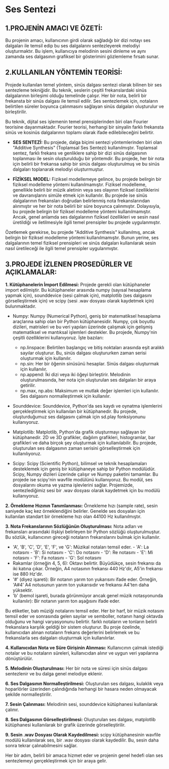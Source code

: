 # Ses Sentezi
## 1.PROJENİN AMACI VE ÖZETİ:
 Bu projenin amacı, kullanıcının girdi olarak sağladığı bir dizi notayı ses dalgaları ile temsil edip bu ses dalgalarını sentezleyerek melodiyi oluşturmaktır. Bu işlem, kullanıcıya melodinin sesini dinleme ve aynı zamanda ses dalgasının grafiksel bir gösterimini gözlemleme fırsatı sunar.
 
## 2.KULLANILAN YÖNTEMİN TEORİSİ:
 Projede kullanılan temel yöntem, sinüs dalgası sentezi olarak bilinen bir ses sentezleme tekniğidir. Bu teknik, seslerin çeşitli frekanslardaki sinüs dalgalarının birleşimi olduğu temelinde çalışır. Her bir nota, belirli bir frekansta bir sinüs dalgası ile temsil edilir. Ses sentezlemek için, notaların belirtilen süreler boyunca çalınmasını sağlayan sinüs dalgaları oluşturulur ve birleştirilir.

 Bu teknik, dijital ses işlemenin temel prensiplerinden biri olan Fourier teorisine dayanmaktadır. Fourier teorisi, herhangi bir sinyalin farklı frekansta sinüs ve kosinüs dalgalarının toplamı olarak ifade edilebileceğini belirtir.

 - **SES SENTEZİ:**
 Bu projede, dalga biçimi sentezi yöntemlerinden biri olan "Additive Synthesis" (Toplamsal Ses Sentezi) kullanılmıştır. Toplamsal sentez, farklı frekans ve genliklere sahip bir dizi sinüs dalgasının toplanması ile sesin oluşturulduğu bir yöntemdir. Bu projede, her bir nota için belirli bir frekansa sahip bir sinüs dalgası oluşturulmuş ve bu sinüs dalgaları toplanarak melodiyi oluşturmuştur.
 
 - **FİZİKSEL MODEL:**
 Fiziksel modellemeye gelince, bu projede belirgin bir fiziksel modelleme yöntemi kullanılmamıştır. Fiziksel modelleme, genellikle belirli bir müzik aletinin veya ses olayının fiziksel özelliklerini ve davranışlarını simüle etmek için kullanılır. Bu projede ise sinüs dalgalarının frekansları doğrudan belirlenmiş nota frekanslarından alınmıştır ve her bir nota belirli bir süre boyunca çalınmıştır. Dolayısıyla, bu projede belirgin bir fiziksel modelleme yöntemi kullanılmamıştır. Ancak, genel anlamda ses dalgalarının fiziksel özellikleri ve sesin nasıl üretildiği ve iletilmesiyle ilgili temel prensipler bu projede uygulanmıştır.
 
 Özetlemek gerekirse, bu projede "Additive Synthesis" kullanılmış, ancak belirgin bir fiziksel modelleme yöntemi kullanılmamıştır. Bunun yerine, ses dalgalarının temel fiziksel prensipleri ve sinüs dalgaları kullanılarak sesin nasıl üretileceği ile ilgili temel prensipler uygulanmıştır.

 ## 3.PROJEDE İZLENEN PROSEDÜRLER VE AÇIKLAMALAR:
  **1. Kütüphanelerin İmport Edilmesi:** Projede gerekli olan kütüphaneler import edilmiştir. Bu kütüphaneler arasında numpy (sayısal hesaplama yapmak için), sounddevice (sesi çalmak için), matplotlib (ses dalgasını görselleştirmek için) ve scipy (sesi .wav dosyası olarak kaydetmek için) bulunmaktadır.
 
  * Numpy:
  Numpy (Numerical Python), geniş bir matematiksel hesaplama araçlarına sahip olan bir Python kütüphanesidir. Numpy, çok boyutlu dizileri, matrisleri ve bu veri yapıları üzerinde çalışmak için gelişmiş matematiksel ve mantıksal işlemleri destekler. Bu projede, Numpy'nin çeşitli özelliklerini kullanıyoruz. İşte bazıları:
    - np.linspace: Belirtilen başlangıç ve bitiş noktaları arasında eşit aralıklı sayılar oluşturur. Bu, sinüs dalgası oluştururken zaman serisi oluşturmak için kullanılır.
    - np.sin: Her bir öğenin sinüsünü hesaplar. Sinüs dalgası oluşturmak için kullanılır.
    - np.append: İki dizi veya iki öğeyi birleştirir. Melodinin oluşturulmasında, her nota
  için oluşturulan ses dalgaları bir araya getirilir.
    - np.max, np.abs: Maksimum ve mutlak değer işlemleri için kullanılır. Ses dalgasını
  normalleştirmek için kullanılır.
 
  * Sounddevice:
  Sounddevice, Python'da ses kaydı ve oynatma işlemlerini gerçekleştirmek için kullanılan bir kütüphanedir. Bu projede, oluşturduğumuz ses dalgasını çalmak için sd.play fonksiyonunu kullanıyoruz.
 
  * Matplotlib:
  Matplotlib, Python'da grafik oluşturmayı sağlayan bir kütüphanedir. 2D ve 3D grafikler, dağılım grafikleri, histogramlar, bar grafikleri ve daha birçok şey oluşturmak için kullanılabilir. Bu projede, oluşturulan ses dalgasının zaman serisini görselleştirmek için kullanılıyoruz.
 
  * Scipy:
  Scipy (Scientific Python), bilimsel ve teknik hesaplamaları desteklemek için geniş bir kütüphaneye sahip bir Python modülüdür. Scipy, Numpy dizileri üzerinde çalışır ve Numpy paketini tamamlar. Bu projede ise scipy'nin wavfile modülünü kullanıyoruz. Bu modül, ses dosyalarını okuma ve yazma işlevlerini sağlar. Projemizde, sentezlediğimiz sesi bir .wav dosyası olarak kaydetmek için bu modülü kullanıyoruz.
 
  **2. Örnekleme Hızının Tanımlanması:** Örnekleme hızı (sample rate), sesin saniyede kaç kez örneklendiğini belirler. Genelde ses dosyaları için kullanılan standart bir örnekleme hızı olan 44100 Hz kullanılmıştır.
  
  **3. Nota Frekanslarının Sözlüğünün Oluşturulması:** Nota adları ve frekansları arasındaki ilişkiyi belirleyen bir Python sözlüğü oluşturulmuştur. Bu sözlük, kullanıcının gireceği notaların frekanslarını bulmak için kullanılır.
   * 'A', 'B', 'C', 'D', 'E', 'F', ve 'G': Müzikal notaları temsil eder.
    - 'A': La notasını 
    - 'B': Si notasını
    - 'C': Do notasını
    - 'D': Re notasını 
    - 'E': Mi notasını 
    - 'F': Fa notasını 
    - 'G': Sol notasını
  * Rakamlar (örneğin 4, 5, 6): Oktavı belirtir. Büyüdükçe, sesin frekansı da iki katına çıkar. Örneğin, A4 notasının frekansı 440 Hz'dir, A5'in frekansı ise 880 Hz'dir.
  * '#' (diyez işareti): Bir notanın yarım ton yukarısını ifade eder. Örneğin, 'A#4' A4 notusunun yarım ton yukarısıdır ve frekansı A4'ten daha yüksektir.
  * 'b' (bemol işareti, burada görünmüyor ancak genel müzik notasyonunda kullanılır): Bir notanın yarım ton aşağısını ifade eder.
  
  Bu etiketler, batı müziği notalarını temsil eder. Her bir harf, bir müzik notasını temsil eder ve sonrasında gelen sayılar ve semboller, notanın hangi oktavda olduğunu ve hangi varyasyonunu belirtir. farklı notaların ve tonların belirli frekanslara karşılık geldiği bir sistem oluşturur. Bu proje özelinde, kullanıcıdan alınan notaların frekans değerlerini belirlemek ve bu frekanslarla ses dalgaları oluşturmak için kullanılırlar.
 
  **4. Kullanıcıdan Nota ve Süre Girişinin Alınması:** Kullanıcının çalmak istediği notalar ve bu notaların süreleri, kullanıcıdan alınır ve uygun veri yapılarına dönüştürülür.
 
  **5. Melodinin Oluşturulması:** Her bir nota ve süresi için sinüs dalgası sentezlenir ve bu dalga genel melodiye eklenir.
  
  **6. Ses Dalgasının Normalleştirilmesi:** Oluşturulan ses dalgası, kulaklık veya hoparlörler üzerinden çalındığında  herhangi bir hasara neden olmayacak şekilde normalleştirilir.
  
  **7. Sesin Çalınması:** Melodinin sesi, sounddevice kütüphanesi kullanılarak çalınır.
  
  **8. Ses Dalgasının Görselleştirilmesi:** Oluşturulan ses dalgası, matplotlib kütüphanesi kullanılarak bir grafik üzerinde görselleştirilir.
  
  **9. Sesin .wav Dosyası Olarak Kaydedilmesi:** scipy kütüphanesinin wavfile modülü kullanılarak ses, bir .wav dosyası olarak kaydedilir. Bu, sesin daha sonra tekrar çalınabilmesini sağlar.
 
 Her bir adım, belirli bir amaca hizmet eder ve projenin genel hedefi olan ses sentezlemeyi gerçekleştirmek için bir araya gelir.
